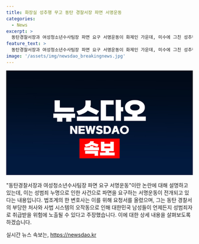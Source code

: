 ```yaml
---
title: 화장실 성추행 무고 동탄 경찰서장 파면 서명운동
categories:
  - News
excerpt: >
  동탄경찰서장과 여성청소년수사팀장 파면 요구 서명운동이 화제인 가운데, 미수에 그친 성추행 누명 사건으로 논란이 확산 중. 변호사 윤용진은 파면 요구를 위한 서명운동을 전개했으며, 경찰의 부당처사를 비판하고 사법 시스템의 오작동 문제를 지적함. A씨에 대한 허위신고 사건으로 상황이 급변하며 경찰의 입건 취소와 B씨에 대한 여부 검토가 이뤄지고 있음. 요약: 파면 요구 서명운동으로 논란 중인 동탄경찰서장과 여성청소년수사팀장 파면 요구 서명운동 논란, 미수에 그친 성추행 누명 사건으로 확산 중. 변호사 윤용진은 부당처사 비판하며 사법 시스템 오작동 지적. A씨 허위신고에 따른 상황 변화와 경찰의 대응이 주목받고 있음.
feature_text: >
  동탄경찰서장과 여성청소년수사팀장 파면 요구 서명운동이 화제인 가운데, 미수에 그친 성추행 누명 사건으로 논란이 확산 중. 변호사 윤용진은 파면 요구를 위한 서명운동을 전개했으며, 경찰의 부당처사를 비판하고 사법 시스템의 오작동 문제를 지적함. A씨에 대한 허위신고 사건으로 상황이 급변하며 경찰의 입건 취소와 B씨에 대한 여부 검토가 이뤄지고 있음. 요약: 파면 요구 서명운동으로 논란 중인 동탄경찰서장과 여성청소년수사팀장 파면 요구 서명운동 논란, 미수에 그친 성추행 누명 사건으로 확산 중. 변호사 윤용진은 부당처사 비판하며 사법 시스템 오작동 지적. A씨 허위신고에 따른 상황 변화와 경찰의 대응이 주목받고 있음.
image: '/assets/img/newsdao_breakingnews.jpg'
---
```


<p><img src="/assets/img/newsdao_breakingnews.jpg" alt="pcversion 속보" /></p>

<p>"동탄경찰서장과 여성청소년수사팀장 파면 요구 서명운동"이란 논란에 대해 설명하고 있는데, 이는 성범죄 누명으로 인한 사건으로 파면을 요구하는 서명운동이 전개되고 있다는 내용입니다. 법조계의 한 변호사는 이를 위해 요청서를 올렸으며, 그는 동탄 경찰서의 부당한 처사와 사법 시스템의 오작동으로 인해 대한민국 남성들이 언제든지 성범죄자로 취급받을 위험에 노출될 수 있다고 주장했습니다. 이에 대한 상세 내용을 살펴보도록 하겠습니다.</p>
실시간 뉴스 속보는, <a href="https://newsdao.kr" rel="dofollow">https://newsdao.kr</a>


